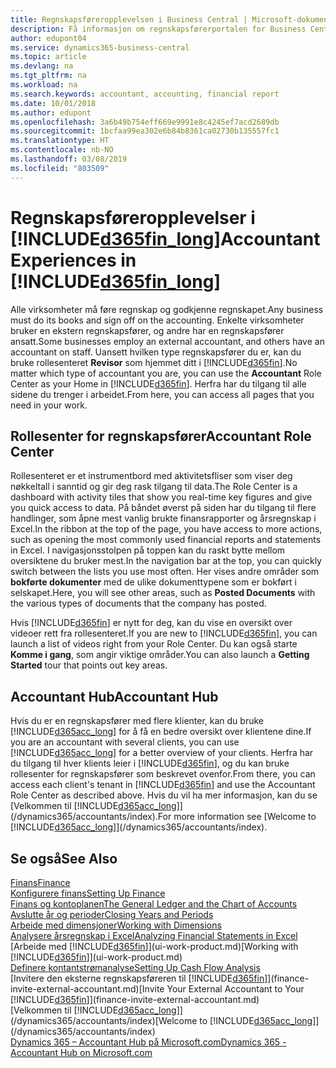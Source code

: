 ```yaml
---
title: Regnskapsføreropplevelsen i Business Central | Microsoft-dokumentasjon
description: Få informasjon om regnskapsførerportalen for Business Central og rollesenter for regnskapsfører som støtter interne og eksterne regnskapsførere i klientselskapet.
author: edupont04
ms.service: dynamics365-business-central
ms.topic: article
ms.devlang: na
ms.tgt_pltfrm: na
ms.workload: na
ms.search.keywords: accountant, accounting, financial report
ms.date: 10/01/2018
ms.author: edupont
ms.openlocfilehash: 3a6b49b754eff669e9991e8c4245ef7acd2689db
ms.sourcegitcommit: 1bcfaa99ea302e6b84b8361ca02730b135557fc1
ms.translationtype: HT
ms.contentlocale: nb-NO
ms.lasthandoff: 03/08/2019
ms.locfileid: "803509"
---
```

# <a name="accountant-experiences-in-included365finlongincludesd365finlongmdmd"></a><span data-ttu-id="a481e-103">Regnskapsføreropplevelser i [!INCLUDE[d365fin_long](includes/d365fin_long_md.md)]</span><span class="sxs-lookup"><span data-stu-id="a481e-103">Accountant Experiences in [!INCLUDE[d365fin_long](includes/d365fin_long_md.md)]</span></span>
<span data-ttu-id="a481e-104">Alle virksomheter må føre regnskap og godkjenne regnskapet.</span><span class="sxs-lookup"><span data-stu-id="a481e-104">Any business must do its books and sign off on the accounting.</span></span> <span data-ttu-id="a481e-105">Enkelte virksomheter bruker en ekstern regnskapsfører, og andre har en regnskapsfører ansatt.</span><span class="sxs-lookup"><span data-stu-id="a481e-105">Some businesses employ an external accountant, and others have an accountant on staff.</span></span> <span data-ttu-id="a481e-106">Uansett hvilken type regnskapsfører du er, kan du bruke rollesenteret **Revisor** som hjemmet ditt i [!INCLUDE[d365fin](includes/d365fin_md.md)].</span><span class="sxs-lookup"><span data-stu-id="a481e-106">No matter which type of accountant you are, you can use the **Accountant** Role Center as your Home in [!INCLUDE[d365fin](includes/d365fin_md.md)].</span></span> <span data-ttu-id="a481e-107">Herfra har du tilgang til alle sidene du trenger i arbeidet.</span><span class="sxs-lookup"><span data-stu-id="a481e-107">From here, you can access all pages that you need in your work.</span></span>  

## <a name="accountant-role-center"></a><span data-ttu-id="a481e-108">Rollesenter for regnskapsfører</span><span class="sxs-lookup"><span data-stu-id="a481e-108">Accountant Role Center</span></span>
<span data-ttu-id="a481e-109">Rollesenteret er et instrumentbord med aktivitetsfliser som viser deg nøkkeltall i sanntid og gir deg rask tilgang til data.</span><span class="sxs-lookup"><span data-stu-id="a481e-109">The Role Center is a dashboard with activity tiles that show you real-time key figures and give you quick access to data.</span></span> <span data-ttu-id="a481e-110">På båndet øverst på siden har du tilgang til flere handlinger, som åpne mest vanlig brukte finansrapporter og årsregnskap i Excel.</span><span class="sxs-lookup"><span data-stu-id="a481e-110">In the ribbon at the top of the page, you have access to more actions, such as opening the most commonly used financial reports and statements in Excel.</span></span> <span data-ttu-id="a481e-111">I navigasjonsstolpen på toppen kan du raskt bytte mellom oversiktene du bruker mest.</span><span class="sxs-lookup"><span data-stu-id="a481e-111">In the navigation bar at the top, you can quickly switch between the lists you use most often.</span></span> <span data-ttu-id="a481e-112">Her vises andre områder som **bokførte dokumenter** med de ulike dokumenttypene som er bokført i selskapet.</span><span class="sxs-lookup"><span data-stu-id="a481e-112">Here, you will see other areas, such as **Posted Documents** with the various types of documents that the company has posted.</span></span>  

<span data-ttu-id="a481e-113">Hvis [!INCLUDE[d365fin](includes/d365fin_md.md)] er nytt for deg, kan du vise en oversikt over videoer rett fra rollesenteret.</span><span class="sxs-lookup"><span data-stu-id="a481e-113">If you are new to [!INCLUDE[d365fin](includes/d365fin_md.md)], you can launch a list of videos right from your Role Center.</span></span> <span data-ttu-id="a481e-114">Du kan også starte **Komme i gang**, som angir viktige områder.</span><span class="sxs-lookup"><span data-stu-id="a481e-114">You can also launch a **Getting Started** tour that points out key areas.</span></span>  

## <a name="accountant-hub"></a><span data-ttu-id="a481e-115">Accountant Hub</span><span class="sxs-lookup"><span data-stu-id="a481e-115">Accountant Hub</span></span>
<span data-ttu-id="a481e-116">Hvis du er en regnskapsfører med flere klienter, kan du bruke [!INCLUDE[d365acc_long](includes/d365acc_long_md.md)] for å få en bedre oversikt over klientene dine.</span><span class="sxs-lookup"><span data-stu-id="a481e-116">If you are an accountant with several clients, you can use [!INCLUDE[d365acc_long](includes/d365acc_long_md.md)] for a better overview of your clients.</span></span> <span data-ttu-id="a481e-117">Herfra har du tilgang til hver klients leier i [!INCLUDE[d365fin](includes/d365fin_md.md)], og du kan bruke rollesenter for regnskapsfører som beskrevet ovenfor.</span><span class="sxs-lookup"><span data-stu-id="a481e-117">From there, you can access each client's tenant in [!INCLUDE[d365fin](includes/d365fin_md.md)] and use the Accountant Role Center as described above.</span></span> <span data-ttu-id="a481e-118">Hvis du vil ha mer informasjon, kan du se [Velkommen til [!INCLUDE[d365acc_long](includes/d365acc_long_md.md)]](/dynamics365/accountants/index).</span><span class="sxs-lookup"><span data-stu-id="a481e-118">For more information see [Welcome to [!INCLUDE[d365acc_long](includes/d365acc_long_md.md)]](/dynamics365/accountants/index).</span></span>  

## <a name="see-also"></a><span data-ttu-id="a481e-119">Se også</span><span class="sxs-lookup"><span data-stu-id="a481e-119">See Also</span></span>
[<span data-ttu-id="a481e-120">Finans</span><span class="sxs-lookup"><span data-stu-id="a481e-120">Finance</span></span>](finance.md)  
[<span data-ttu-id="a481e-121">Konfigurere finans</span><span class="sxs-lookup"><span data-stu-id="a481e-121">Setting Up Finance</span></span>](finance-setup-finance.md)  
[<span data-ttu-id="a481e-122">Finans og kontoplanen</span><span class="sxs-lookup"><span data-stu-id="a481e-122">The General Ledger and the Chart of Accounts</span></span>](finance-general-ledger.md)  
[<span data-ttu-id="a481e-123">Avslutte år og perioder</span><span class="sxs-lookup"><span data-stu-id="a481e-123">Closing Years and Periods</span></span>](year-close-years-periods.md)  
[<span data-ttu-id="a481e-124">Arbeide med dimensjoner</span><span class="sxs-lookup"><span data-stu-id="a481e-124">Working with Dimensions</span></span>](finance-dimensions.md)  
[<span data-ttu-id="a481e-125">Analysere årsregnskap i Excel</span><span class="sxs-lookup"><span data-stu-id="a481e-125">Analyzing Financial Statements in Excel</span></span>](finance-analyze-excel.md)  
<span data-ttu-id="a481e-126">[Arbeide med [!INCLUDE[d365fin](includes/d365fin_md.md)]](ui-work-product.md)</span><span class="sxs-lookup"><span data-stu-id="a481e-126">[Working with [!INCLUDE[d365fin](includes/d365fin_md.md)]](ui-work-product.md)</span></span>  
[<span data-ttu-id="a481e-127">Definere kontantstrømanalyse</span><span class="sxs-lookup"><span data-stu-id="a481e-127">Setting Up Cash Flow Analysis</span></span>](finance-setup-cash-flow-analyses.md)  
<span data-ttu-id="a481e-128">[Invitere den eksterne regnskapsføreren til [!INCLUDE[d365fin](includes/d365fin_md.md)]](finance-invite-external-accountant.md)</span><span class="sxs-lookup"><span data-stu-id="a481e-128">[Invite Your External Accountant to Your [!INCLUDE[d365fin](includes/d365fin_md.md)]](finance-invite-external-accountant.md)</span></span>  
<span data-ttu-id="a481e-129">[Velkommen til [!INCLUDE[d365acc_long](includes/d365acc_long_md.md)]](/dynamics365/accountants/index)</span><span class="sxs-lookup"><span data-stu-id="a481e-129">[Welcome to [!INCLUDE[d365acc_long](includes/d365acc_long_md.md)]](/dynamics365/accountants/index)</span></span>  
[<span data-ttu-id="a481e-130">Dynamics 365 – Accountant Hub på Microsoft.com</span><span class="sxs-lookup"><span data-stu-id="a481e-130">Dynamics 365 - Accountant Hub on Microsoft.com</span></span>](https://www.microsoft.com/en-us/dynamics365/financial-insights-for-accountants)  
